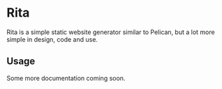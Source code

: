 Rita
====
Rita is a simple static website generator similar to Pelican, but a lot more simple in design, code and use.

Usage
-----
Some more documentation coming soon.